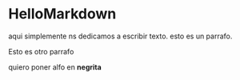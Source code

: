 # HelloMarkdown 

aqui simplemente ns dedicamos a escribir texto. esto es un parrafo.

Esto es otro parrafo

quiero poner alfo en **negrita**